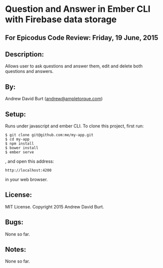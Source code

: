 Question and Answer in Ember CLI with Firebase data storage
===========================================================

For Epicodus Code Review: Friday, 19 June, 2015
----------------------------------------------

Description:
------------
Allows user to ask questions and answer them, edit and delete both questions and answers.

By:
---
Andrew David Burt (andrew@ampletorque.com)

Setup:
------
Runs under javascript and ember CLI. To clone this project, first run:

    $ git clone git@github.com:me/my-app.git
    $ cd my-app
    $ npm install
    $ bower install
    $ ember serve

, and open this address:

    http://localhost:4200

in your web browser.

License:
--------
MIT License. Copyright 2015 Andrew David Burt.

Bugs:
-----
None so far.

Notes:
------
None so far.

